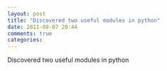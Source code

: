 ```yaml
---
layout: post
title: "Discovered two useful modules in python"
date: 2011-08-07 20:44
comments: true
categories: 
---
```


Discovered two useful modules in python



